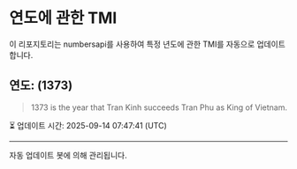 
# 연도에 관한 TMI

이 리포지토리는 numbersapi를 사용하여 특정 년도에 관한 TMI를 자동으로 업데이트합니다.

## 연도: (1373)
> 1373 is the year that Tran Kinh succeeds Tran Phu as King of Vietnam.

⏳ 업데이트 시간: 2025-09-14 07:47:41 (UTC)

---
자동 업데이트 봇에 의해 관리됩니다.
